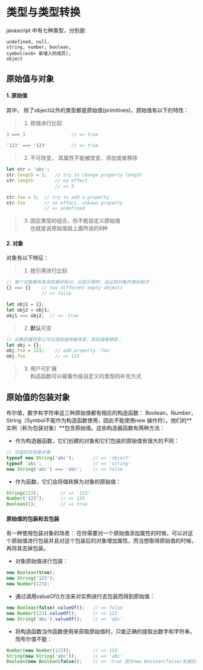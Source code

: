 # 类型与类型转换  
javascript 中有七种类型，分别是:  

    undefined, null,
    string, number, boolean,
    symbol(es6+ 新增入的成员),
    object

## 原始值与对象
#### 1. 原始值
其中， 除了object以外的类型都是原始值(primitives)，原始值有以下的特性：  
> 1. 按值进行比较 
```js
3 === 3                 // => true
        
'123' === '123'         // => true
```
> 2. 不可改变， 其属性不能被改变、添加或者移除
```js
let str = 'abc';
str.length = 1;   // try to change property length
str.length        // no effect
                  // => 3

str.foo = 3;  // try to add a property
str.foo       // no effect, unkown property
              // => undefined
```

> 3. 固定类型的组合，你不能自定义原始值  
    也就是说原始值就上面所说的6种

#### 2. 对象  
对象有以下特征：  
> 1. 按引用进行比较
```js
// 每个对象都有各自的身份标识，比较引用时，会比较对象的身份标识：
{} === {}    // two different empty objects
             // => false

let obj1 = {};
let obj2 = obj1;
obj1 === obj2;  // =>　true
```
        

> 2. **默认**可变
```js
// 对象的属性默认可以很自由地被改变、添加或者移除：
let obj = {};
obj.foo = 123;    // add property 'foo'
obj.foo           // => 123
```

> 3. 用户可扩展  
构造函数可以被看作是自定义的类型的补充方式

## 原始值的包装对象
布尔值，数字和字符串这三种原始值都有相应的构造函数： Boolean，Number，String（Symbol不能作为构造函数使用，因此不能使用new 操作符）。他们的**实例（称为包装对象）**包含原始值。这些构造器函数有两种方法：
* 作为构造器函数，它们创建的对象和它们包装的原始值有很大的不同：
```js
// 包装的实例是对象
typeof new String('abc');       // => 'object'
typeof 'abc';                   // => 'string'
new String('abc') === 'abc';    // => false
```  
* 作为函数，它们会将值转换为对象的原始值：
```js
String(123);        // => '123'
Number('123');      // => 123
Boolean(1);         // => true
```

#### 原始值的包装和去包装
有一种使用包装对象的场景： 在你需要对一个原始值添加属性的时候，可以对这个原始值进行包装并且对这个包装后的对象增加属性，而当想取得原始值的时候，再将其去掉包装。  
* 对象原始值进行包装：
```js
new Boolean(true);
new String('123');
new Number(123);
```
* 通过调用valueOf()方法来对实例进行去包装而得到原始值：
```js
new Boolean(false).valueOf();   // => false
new Number(123).valueOf();      // => 123
new String('abc').valueOf();    // => 'abc'
```
* 将构造函数当作函数使用来获取原始值时，只能正确的提取出数字和字符串，而布尔值不能：
```js
Number(new Number(123));        // => 123
String(new String('abc'));      // => 'abc'
Boolean(new Boolean(false));    // =>　true 因为new Boolean(false)生成的是一个对象（真值），所以经过Boolean转换会变成true
```


